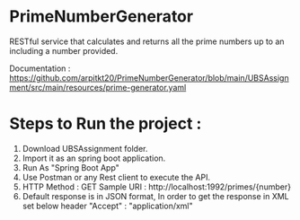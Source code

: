 # PrimeNumberGenerator
RESTful service that calculates and returns all the prime numbers up to an including a number provided.

Documentation : https://github.com/arpitkt20/PrimeNumberGenerator/blob/main/UBSAssignment/src/main/resources/prime-generator.yaml

# Steps to Run the project : 

1. Download UBSAssignment folder.
2. Import it as an spring boot application.
3. Run As "Spring Boot App"
4. Use Postman or any Rest client to execute the API.
5. HTTP Method : GET
    Sample URI : http://localhost:1992/primes/{number}
6. Default response is in JSON format, In order to get the response in XML set below header
    "Accept" : "application/xml"
